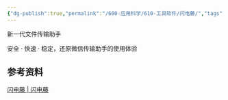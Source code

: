 ```yaml
---
{"dg-publish":true,"permalink":"/600-应用科学/610-工具软件/闪电藤/","tags":["Windows/文件传输","文件传输"],"noteIcon":""}
---
```


新一代文件传输助手

安全 · 快速 · 稳定，还原微信传输助手的使用体验


## 参考资料
[闪电藤 | 闪电藤](https://lightningvine.zishu.life/)

